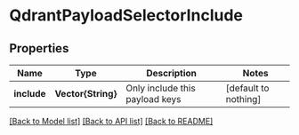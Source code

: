 # QdrantPayloadSelectorInclude


## Properties
Name | Type | Description | Notes
------------ | ------------- | ------------- | -------------
**include** | **Vector{String}** | Only include this payload keys | [default to nothing]


[[Back to Model list]](../README.md#models) [[Back to API list]](../README.md#api-endpoints) [[Back to README]](../README.md)


